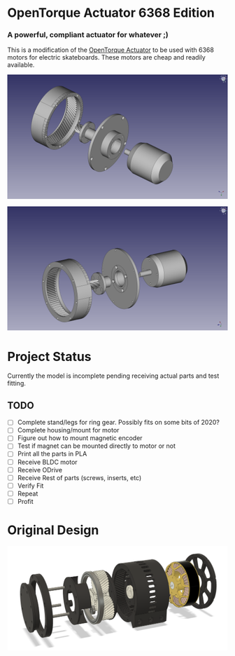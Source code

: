 # OpenTorque Actuator 6368 Edition
### A powerful, compliant actuator for whatever ;)

This is a modification of the [OpenTorque Actuator](https://github.com/G-Levine/OpenTorque-Actuator) to be used with 6368 motors for electric skateboards. These motors are cheap and readily available.

![Exploded 6368 1](images/6368-explode-1.png)

![Exploded 6368 2](images/6368-explode-2.png)

# Project Status

Currently the model is incomplete pending receiving actual parts and test fitting.

## TODO

- [ ] Complete stand/legs for ring gear. Possibly fits on some bits of 2020?
- [ ] Complete housing/mount for motor
- [ ] Figure out how to mount magnetic encoder
- [ ] Test if magnet can be mounted directly to motor or not
- [ ] Print all the parts in PLA
- [ ] Receive BLDC motor
- [ ] Receive ODrive
- [ ] Receive Rest of parts (screws, inserts, etc)
- [ ] Verify Fit
- [ ] Repeat
- [ ] Profit

# Original Design

![Exploded view](https://github.com/G-Levine/OpenTorque-Actuator/blob/master/images/exploded_view.png)
